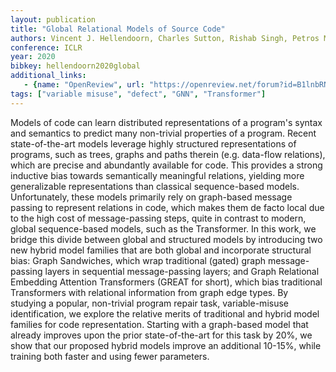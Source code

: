 ```yaml
---
layout: publication
title: "Global Relational Models of Source Code"
authors: Vincent J. Hellendoorn, Charles Sutton, Rishab Singh, Petros Maniatis, David Bieber
conference: ICLR
year: 2020
bibkey: hellendoorn2020global
additional_links:
   - {name: "OpenReview", url: "https://openreview.net/forum?id=B1lnbRNtwr&noteId=B1lnbRNtwr"}
tags: ["variable misuse", "defect", "GNN", "Transformer"]
---
```

Models of code can learn distributed representations of a program's syntax and semantics to predict many non-trivial properties of a program. Recent state-of-the-art models leverage highly structured representations of programs, such as trees, graphs and paths therein (e.g. data-flow relations), which are precise and abundantly available for code. This provides a strong inductive bias towards semantically meaningful relations, yielding more generalizable representations than classical sequence-based models. Unfortunately, these models primarily rely on graph-based message passing to represent relations in code, which makes them de facto local due to the high cost of message-passing steps, quite in contrast to modern, global sequence-based models, such as the Transformer. In this work, we bridge this divide between global and structured models by introducing two new hybrid model families that are both global and incorporate structural bias: Graph Sandwiches, which wrap traditional (gated) graph message-passing layers in sequential message-passing layers; and Graph Relational Embedding Attention Transformers (GREAT for short), which bias traditional Transformers with relational information from graph edge types. By studying a popular, non-trivial program repair task, variable-misuse identification, we explore the relative merits of traditional and hybrid model families for code representation. Starting with a  graph-based model that already improves upon the prior state-of-the-art for this task by 20%, we show that our proposed hybrid models improve an additional 10-15%, while training both faster and using fewer parameters.
